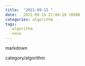 ```yaml
---
title:  "2021-09-15 "
date:   2021-09-15 21:04:18 +0900
categories: algorithm
tags:
  -algorithm
  -none
---
```


markdown

category/algorithm
